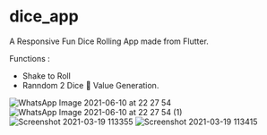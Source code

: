 # dice_app

A Responsive Fun Dice Rolling App made from Flutter.

Functions : 
  - Shake to Roll 
  - Ranndom 2 Dice 🎲 Value Generation.



  ![WhatsApp Image 2021-06-10 at 22 27 54](https://user-images.githubusercontent.com/52932210/121566498-34a45c00-ca3b-11eb-9632-54d763b0c53a.jpeg)
![WhatsApp Image 2021-06-10 at 22 27 54 (1)](https://user-images.githubusercontent.com/52932210/121566503-353cf280-ca3b-11eb-9ef2-7ab8f4f7f7c1.jpeg)
  ![Screenshot 2021-03-19 113355](https://user-images.githubusercontent.com/52932210/121566277-f60ea180-ca3a-11eb-8c6f-c685df598397.jpg)
![Screenshot 2021-03-19 113415](https://user-images.githubusercontent.com/52932210/121566283-f73fce80-ca3a-11eb-8c79-86f0cfb16a64.jpg)

